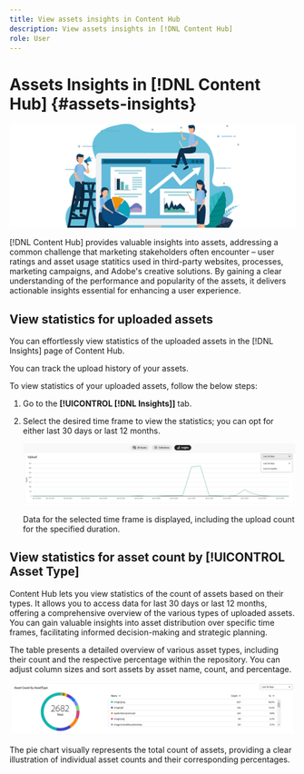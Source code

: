 ```yaml
---
title: View assets insights in Content Hub
description: View assets insights in [!DNL Content Hub]
role: User
---
```

# Assets Insights in [!DNL Content Hub] {#assets-insights}

 ![Assets insights](assets/asset-insights-banner.jpg)

[!DNL Content Hub] provides valuable insights into assets, addressing a common challenge that marketing stakeholders often encounter – user ratings and asset usage statitics used in third-party websites, processes, marketing campaigns, and Adobe's creative solutions. By gaining a clear understanding of the performance and popularity of the assets, it delivers actionable insights essential for enhancing a user experience.

<!-- Assets Insights functionality lets you track user ratings and usage statistics of images that are used in third-party websites, marketing campaigns, and Adobe's creative solutions. It helps provide insights about performance and popularity of the images. -->

## View statistics for uploaded assets

You can effortlessly view statistics of the uploaded assets in the [!DNL Insights] page of Content Hub.

You can track the upload history of your assets.
<!-- You can track the upload history of your assets over the past 30 days or gain a more comprehensive view with data spanning the last 12 months. This feature enables you to evaluate the upload count of assets.  -->

To view statistics of your uploaded assets, follow the below steps:

1. Go to the **[!UICONTROL [!DNL Insights]]** tab.

2. Select the desired time frame to view the statistics; you can opt for either last 30 days or last 12 months.

   ![Upload assets statistics](assets/upload-assets-insights.jpg)
   
   Data for the selected time frame is displayed, including the upload count for the specified duration.


## View statistics for asset count by [!UICONTROL Asset Type]

Content Hub lets you view statistics of the count of assets based on their types. It allows you to access data for last 30 days or last 12 months, offering a comprehensive overview of the various types of uploaded assets. 
You can gain valuable insights into asset distribution over specific time frames, facilitating informed decision-making and strategic planning.

The table presents a detailed overview of various asset types, including their count and the respective percentage within the repository. You can adjust column sizes and sort assets by asset name, count, and percentage.

<!-- This interactive table facilitates a deeper understanding of the composition of assets in the repository. -->

 ![Asset count by asset type statistics](assets/asset-type-insights.jpg)

The pie chart visually represents the total count of assets, providing a clear illustration of individual asset counts and their corresponding percentages.
